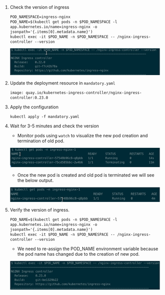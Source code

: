 1. Check the version of ingress
    ```
    POD_NAMESPACE=ingress-nginx
    POD_NAME=$(kubectl get pods -n $POD_NAMESPACE -l app.kubernetes.io/name=ingress-nginx -o jsonpath='{.items[0].metadata.name}')
    kubectl exec -it $POD_NAME -n $POD_NAMESPACE -- /nginx-ingress-controller --version
    ```
    ![ingress-0.22.0](../images/ingress-0.22.0.jpg)
2. Update the deployment resource in ```mandatory.yaml```
    ```
    image: quay.io/kubernetes-ingress-controller/nginx-ingress-controller:0.23.0
    ```
3. Apply the configuration
    ```
    kubectl apply -f mandatory.yaml
    ```
4. Wait for 3-5 minutes and check the version
    - Monitor pods using ```watch``` to visualize the new pod creation and termination of old pod.

    ![update-process-pods-term-creation](images/update-process-pods-term-creation.jpg)
    - Once the new pod is created and old pod is terminated we will see the below output.

    ![new-ingress-pod](../images/new-ingress-pod.jpg)
5. Verify the version of ingress.
    ```
    POD_NAME=$(kubectl get pods -n $POD_NAMESPACE -l app.kubernetes.io/name=ingress-nginx -o jsonpath='{.items[0].metadata.name}')
    kubectl exec -it $POD_NAME -n $POD_NAMESPACE -- /nginx-ingress-controller --version
    ```
    - We need to re-assign the POD_NAME environment variable because the pod name has changed due to the creation of new pod.

    ![ingress-version-update](../images/ingress-version-update.jpg)
